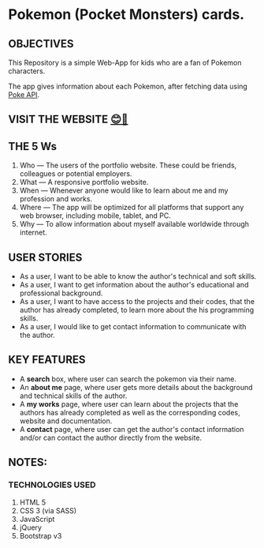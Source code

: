 # Pokemon (Pocket Monsters) cards.

## OBJECTIVES

This Repository is a simple Web-App for kids who are a fan of Pokemon characters.

The app gives information about each Pokemon, after fetching data using [Poke API](https://pokeapi.co/api/v2/pokemon/).

## VISIT THE WEBSITE [😊🔗](https://mustafa-sarshar.github.io/pokemon-cards/)

## THE 5 Ws

1. Who — The users of the portfolio website. These could be friends, colleagues or potential employers.
2. What — A responsive portfolio website.
3. When — Whenever anyone would like to learn about me and my profession and works.
4. Where — The app will be optimized for all platforms that support any web browser, including mobile, tablet, and PC.
5. Why — To allow information about myself available worldwide through internet.

## USER STORIES

- As a user, I want to be able to know the author's technical and soft skills.
- As a user, I want to get information about the author's educational and professional background.
- As a user, I want to have access to the projects and their codes, that the author has already completed, to learn more about the his programming skills.
- As a user, I would like to get contact information to communicate with the author.

## KEY FEATURES

- A **search** box, where user can search the pokemon via their name.
- An **about me** page, where user gets more details about the background and technical skills of the author.
- A **my works** page, where user can learn about the projects that the authors has already completed as well as the corresponding codes, website and documentation.
- A **contact** page, where user can get the author's contact information and/or can contact the author directly from the website.

## NOTES:

### TECHNOLOGIES USED

1. HTML 5
2. CSS 3 (via SASS)
3. JavaScript
4. jQuery
5. Bootstrap v3
